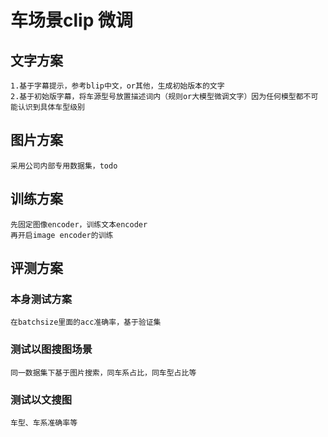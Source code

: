 # 车场景clip 微调

## 文字方案

    1.基于字幕提示，参考blip中文，or其他，生成初始版本的文字
    2.基于初始版字幕，将车源型号放置描述词内（规则or大模型微调文字）因为任何模型都不可能认识到具体车型级别

## 图片方案

    采用公司内部专用数据集，todo

## 训练方案

    先固定图像encoder，训练文本encoder
    再开启image encoder的训练

## 评测方案

### 本身测试方案

    在batchsize里面的acc准确率，基于验证集

### 测试以图搜图场景

    同一数据集下基于图片搜索，同车系占比，同车型占比等

### 测试以文搜图

    车型、车系准确率等

